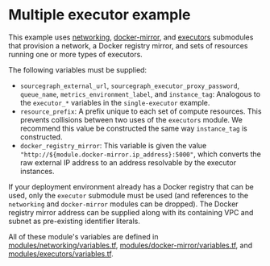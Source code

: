 # Multiple executor example

This example uses [networking](https://registry.terraform.io/modules/sourcegraph/executors/aws/6.8.0/submodules/networking), [docker-mirror](https://registry.terraform.io/modules/sourcegraph/executors/aws/6.8.0/submodules/docker-mirror), and [executors](https://registry.terraform.io/modules/sourcegraph/executors/aws/6.8.0/submodules/executors) submodules that provision a network, a Docker registry mirror, and sets of resources running one or more types of executors.

The following variables must be supplied:

- `sourcegraph_external_url`, `sourcegraph_executor_proxy_password`, `queue_name`, `metrics_environment_label`, and `instance_tag`: Analogous to the `executor_*` variables in the `single-executor` example.
- `resource_prefix`: A prefix unique to each set of compute resources. This prevents collisions between two uses of the `executors` module. We recommend this value be constructed the same way `instance_tag` is constructed.
- `docker_registry_mirror`: This variable is given the value `"http://${module.docker-mirror.ip_address}:5000"`, which converts the raw external IP address to an address resolvable by the executor instances.

If your deployment environment already has a Docker registry that can be used, only the `executor` submodule must be used (and references to the `networking` and `docker-mirror` modules can be dropped). The Docker registry mirror address can be supplied along with its containing VPC and subnet as pre-existing identifier literals.

All of these module's variables are defined in [modules/networking/variables.tf](https://github.com/sourcegraph/terraform-aws-executors/blob/v6.8.0/modules/networking/variables.tf), [modules/docker-mirror/variables.tf](https://github.com/sourcegraph/terraform-aws-executors/blob/v6.8.0/modules/docker-mirror/variables.tf), and [modules/executors/variables.tf](https://github.com/sourcegraph/terraform-aws-executors/blob/v6.8.0/modules/executors/variables.tf).